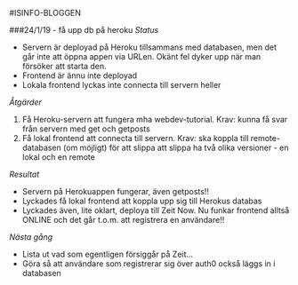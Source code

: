 #ISINFO-BLOGGEN

###24/1/19 - få upp db på heroku
*Status*
* Servern är deployad på Heroku tillsammans med databasen, men det går inte att öppna appen via URLen. 
Okänt fel dyker upp när man försöker att starta den.
* Frontend är ännu inte deployad
* Lokala frontend lyckas inte connecta till servern heller

*Åtgärder*
1. Få Heroku-servern att fungera mha webdev-tutorial. Krav: kunna få svar från servern med get och getposts
2. Få lokal frontend att connecta till servern. Krav: ska koppla till remote-databasen (om möjligt) för att slippa
att slippa ha två olika versioner - en lokal och en remote

*Resultat*
* Servern på Herokuappen fungerar, även getposts!!
* Lyckades få lokal frontend att koppla upp sig till Herokus databas
* Lyckades även, lite oklart, deploya till Zeit Now. Nu funkar frontend alltså ONLINE och det går t.o.m. att
registrera en användare!!

*Nästa gång*
* Lista ut vad som egentligen försiggår på Zeit...
* Göra så att användare som registrerar sig över auth0 också läggs in i databasen

